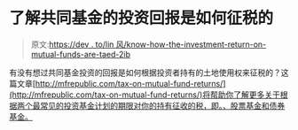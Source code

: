 # 了解共同基金的投资回报是如何征税的

> 原文:[https://dev . to/lin 风/know-how-the-investment-return-on-mutual-funds-are-taed-2ib](https://dev.to/windson/know-how-the-investment-returns-on-mutual-funds-are-taxed-2iib)

有没有想过共同基金投资的回报是如何根据投资者持有的土地使用权来征税的？这篇文章[http://mfrepublic.com/tax-on-mutual-fund-returns/](http://mfrepublic.com/tax-on-mutual-fund-returns/)将帮助你了解更多关于根据两个最常见的投资基金计划的期限对你的持有征收的税，即。、股票基金和债券基金。